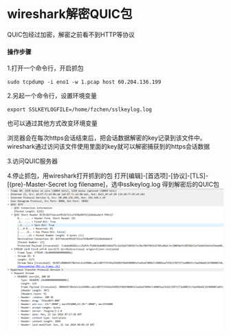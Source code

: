 # wireshark解密QUIC包
QUIC包经过加密，解密之前看不到HTTP等协议
#### 操作步骤
1.打开一个命令行，开启抓包
```
sudo tcpdump -i eno1 -w 1.pcap host 60.204.136.199
```
2.另起一个命令行，设置环境变量
```
export SSLKEYLOGFILE=/home/fzchen/sslkeylog.log
```
也可以通过其他方式改变环境变量

浏览器会在每次https会话结束后，把会话数据解密的key记录到该文件中。wireshark通过访问该文件使用里面的key就可以解密捕获到的https会话数据

3.访问QUIC服务器

4.停止抓包，用wireshark打开抓到的包
打开[编辑]-[首选项]-[协议]-[TLS]-[(pre)-Master-Secret log filename]，选中sslkeylog.log
得到解密后的QUIC包
![image](assets/wireshark%E8%A7%A3%E5%AF%86QUIC%E5%8C%85/d8c104ef-0429-4d4d-9f56-3d08d2d474ee.png)
